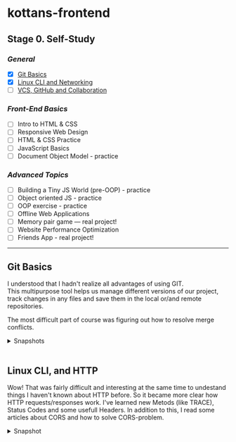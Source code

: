# kottans-frontend

## **Stage 0. Self-Study**

### ***General***

- [x] [Git Basics](#git-basics)
- [x] [Linux CLI and Networking](#linux-cli-and-http)
- [ ] [VCS, GitHub and Collaboration](#vcs-github-and-collaboration)

### ***Front-End Basics***

- [ ] Intro to HTML & CSS
- [ ] Responsive Web Design
- [ ] HTML & CSS Practice
- [ ] JavaScript Basics
- [ ] Document Object Model - practice

### ***Advanced Topics***

- [ ] Building a Tiny JS World (pre-OOP) - practice
- [ ] Object oriented JS - practice
- [ ] OOP exercise - practice
- [ ] Offline Web Applications
- [ ] Memory pair game — real project!
- [ ] Website Performance Optimization
- [ ] Friends App - real project!
  
___

## Git Basics

I understood that I hadn't realize all advantages of using GIT.  
This multipurpose tool helps us manage different versions of our project, track changes in any files and save them in the local or/and remote repositories.

The most difficult part of course was figuring out how to resolve merge conflicts.

<details>
<summary>Snapshots</summary>

![Udacity Git Course](./git_basics/Udacity-git-course.png)

![LearnGit Main Course](./git_basics/learnGit-main-done.png)

![LearnGit Remote Course](./git_basics/learnGit-remote-done.png)

</details><br>

## Linux CLI, and HTTP
  
Wow! That was fairly difficult and interesting at the same time to undestand things I haven't known about HTTP before. So it became more clear how HTTP requests/responses work. I've learned new Metods (like TRACE), Status Codes and some usefull Headers. In addition to this, I read some articles about CORS and how to solve CORS-problem.

<details>
<summary>Snapshot</summary>

![Linux Survival](./task_linux_cli/linux-survival.png)

</details><br>
